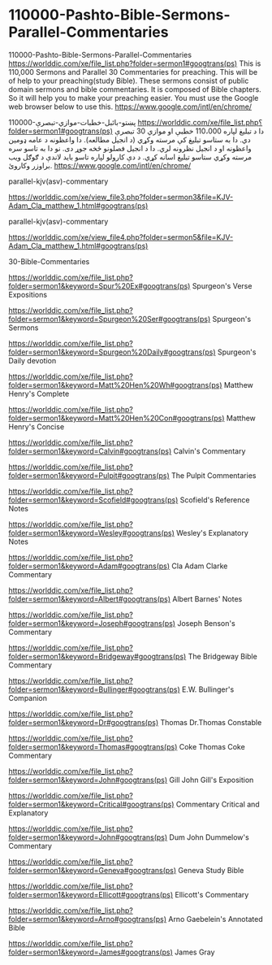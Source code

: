 # 110000-Pashto-Bible-Sermons-Parallel-Commentaries
110000-Pashto-Bible-Sermons-Parallel-Commentaries
https://worlddic.com/xe/file_list.php?folder=sermon1#googtrans(ps) 
This is 110,000 Sermons and Parallel 30 Commentaries for preaching. 
This will be of help to your preaching(study Bible). 
These sermons consist of public domain sermons and bible commentaries. 
It is composed of Bible chapters. 
So it will help you to make your preaching easier.
You must use the Google web browser below to use this.
https://www.google.com/intl/en/chrome/

110000-پښتو-بائبل-خطبات-موازي-تبصرې
https://worlddic.com/xe/file_list.php؟folder=sermon1#googtrans(ps)
دا د تبلیغ لپاره 110،000 خطبې او موازي 30 تبصرې دي.
دا به ستاسو تبلیغ کې مرسته وکړي (د انجیل مطالعه).
دا واعظونه د عامه ډومین واعظونه او د انجیل نظرونه لري.
دا د انجیل فصلونو څخه جوړ دی.
نو دا به تاسو سره مرسته وکړي ستاسو تبلیغ اسانه کړي.
د دې کارولو لپاره تاسو باید لاندې د ګوګل ویب براوزر وکاروئ.
https://www.google.com/intl/en/chrome/


parallel-kjv(asv)-commentary

https://worlddic.com/xe/view_file3.php?folder=sermon3&file=KJV-Adam_Cla_matthew_1.html#googtrans(ps) 

parallel-kjv(asv)-commentary

https://worlddic.com/xe/view_file4.php?folder=sermon5&file=KJV-Adam_Cla_matthew_1.html#googtrans(ps)

30-Bible-Commentaries

 https://worlddic.com/xe/file_list.php?folder=sermon1&keyword=Spur%20Ex#googtrans(ps) Spurgeon's Verse Expositions 
 
 https://worlddic.com/xe/file_list.php?folder=sermon1&keyword=Spurgeon%20Ser#googtrans(ps) Spurgeon's Sermons 
 
 https://worlddic.com/xe/file_list.php?folder=sermon1&keyword=Spurgeon%20Daily#googtrans(ps) Spurgeon's Daily devotion 
 
 https://worlddic.com/xe/file_list.php?folder=sermon1&keyword=Matt%20Hen%20Wh#googtrans(ps) Matthew Henry's Complete 
 
 https://worlddic.com/xe/file_list.php?folder=sermon1&keyword=Matt%20Hen%20Con#googtrans(ps) Matthew Henry's Concise 


 https://worlddic.com/xe/file_list.php?folder=sermon1&keyword=Calvin#googtrans(ps) Calvin's Commentary  
 
 https://worlddic.com/xe/file_list.php?folder=sermon1&keyword=Pulpit#googtrans(ps) The Pulpit Commentaries 
 
 https://worlddic.com/xe/file_list.php?folder=sermon1&keyword=Scofield#googtrans(ps) Scofield's Reference Notes  
 
 https://worlddic.com/xe/file_list.php?folder=sermon1&keyword=Wesley#googtrans(ps) Wesley's Explanatory Notes 
 
 https://worlddic.com/xe/file_list.php?folder=sermon1&keyword=Adam#googtrans(ps) Cla Adam Clarke Commentary 
 

 https://worlddic.com/xe/file_list.php?folder=sermon1&keyword=Albert#googtrans(ps) Albert Barnes' Notes 
 
 https://worlddic.com/xe/file_list.php?folder=sermon1&keyword=Joseph#googtrans(ps) Joseph Benson's Commentary 
 
 https://worlddic.com/xe/file_list.php?folder=sermon1&keyword=Bridgeway#googtrans(ps) The Bridgeway Bible Commentary 
 
 https://worlddic.com/xe/file_list.php?folder=sermon1&keyword=Bullinger#googtrans(ps) E.W. Bullinger's Companion 
 
 https://worlddic.com/xe/file_list.php?folder=sermon1&keyword=Dr#googtrans(ps) Thomas Dr.Thomas Constable 
 
 
 https://worlddic.com/xe/file_list.php?folder=sermon1&keyword=Thomas#googtrans(ps) Coke Thomas Coke Commentary 
 
 https://worlddic.com/xe/file_list.php?folder=sermon1&keyword=John#googtrans(ps) Gill John Gill's Exposition 
 
 https://worlddic.com/xe/file_list.php?folder=sermon1&keyword=Critical#googtrans(ps) Commentary Critical and Explanatory 
 
 https://worlddic.com/xe/file_list.php?folder=sermon1&keyword=John#googtrans(ps) Dum John Dummelow's Commentary 
 
 https://worlddic.com/xe/file_list.php?folder=sermon1&keyword=Geneva#googtrans(ps) Geneva Study Bible 
 
 
 https://worlddic.com/xe/file_list.php?folder=sermon1&keyword=Ellicott#googtrans(ps) Ellicott's Commentary 
 
 https://worlddic.com/xe/file_list.php?folder=sermon1&keyword=Arno#googtrans(ps) Arno Gaebelein's Annotated Bible 
 
 https://worlddic.com/xe/file_list.php?folder=sermon1&keyword=James#googtrans(ps) James Gray 
 
 
